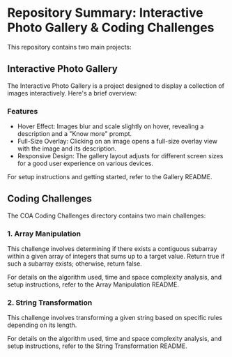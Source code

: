 # Repository Summary: Interactive Photo Gallery & Coding Challenges

This repository contains two main projects:


## Interactive Photo Gallery

The Interactive Photo Gallery is a project designed to display a collection of images interactively. Here's a brief overview:

### Features

- Hover Effect: Images blur and scale slightly on hover, revealing a description and a "Know more" prompt.
- Full-Size Overlay: Clicking on an image opens a full-size overlay view with the image and its description.
- Responsive Design: The gallery layout adjusts for different screen sizes for a good user experience on various devices.

For setup instructions and getting started, refer to the Gallery README.

## Coding Challenges
The COA Coding Challenges directory contains two main challenges:

### 1. Array Manipulation

This challenge involves determining if there exists a contiguous subarray within a given array of integers that sums up to a target value. Return true if such a subarray exists; otherwise, return false.

For details on the algorithm used, time and space complexity analysis, and setup instructions, refer to the Array Manipulation README.

### 2. String Transformation

This challenge involves transforming a given string based on specific rules depending on its length.

For details on the algorithm used, time and space complexity analysis, and setup instructions, refer to the String Transformation README.